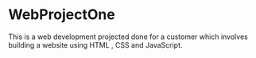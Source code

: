 # WebProjectOne
This is a web development projected done for a customer which involves building a website using HTML , CSS and JavaScript.
